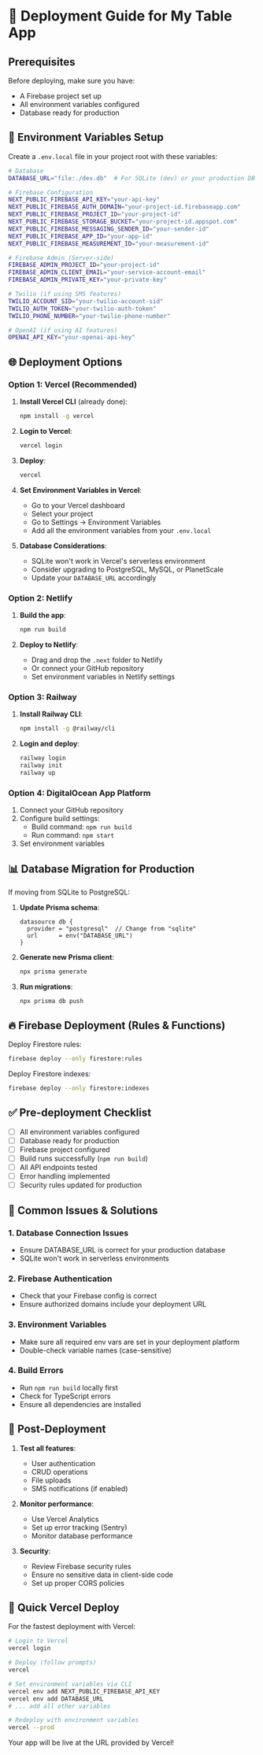 # 🚀 Deployment Guide for My Table App

## Prerequisites

Before deploying, make sure you have:

- A Firebase project set up
- All environment variables configured
- Database ready for production

## 🔧 Environment Variables Setup

Create a `.env.local` file in your project root with these variables:

```bash
# Database
DATABASE_URL="file:./dev.db"  # For SQLite (dev) or your production DB URL

# Firebase Configuration
NEXT_PUBLIC_FIREBASE_API_KEY="your-api-key"
NEXT_PUBLIC_FIREBASE_AUTH_DOMAIN="your-project-id.firebaseapp.com"
NEXT_PUBLIC_FIREBASE_PROJECT_ID="your-project-id"
NEXT_PUBLIC_FIREBASE_STORAGE_BUCKET="your-project-id.appspot.com"
NEXT_PUBLIC_FIREBASE_MESSAGING_SENDER_ID="your-sender-id"
NEXT_PUBLIC_FIREBASE_APP_ID="your-app-id"
NEXT_PUBLIC_FIREBASE_MEASUREMENT_ID="your-measurement-id"

# Firebase Admin (Server-side)
FIREBASE_ADMIN_PROJECT_ID="your-project-id"
FIREBASE_ADMIN_CLIENT_EMAIL="your-service-account-email"
FIREBASE_ADMIN_PRIVATE_KEY="your-private-key"

# Twilio (if using SMS features)
TWILIO_ACCOUNT_SID="your-twilio-account-sid"
TWILIO_AUTH_TOKEN="your-twilio-auth-token"
TWILIO_PHONE_NUMBER="your-twilio-phone-number"

# OpenAI (if using AI features)
OPENAI_API_KEY="your-openai-api-key"
```

## 🌐 Deployment Options

### Option 1: Vercel (Recommended)

1. **Install Vercel CLI** (already done):

   ```bash
   npm install -g vercel
   ```

2. **Login to Vercel**:

   ```bash
   vercel login
   ```

3. **Deploy**:

   ```bash
   vercel
   ```

4. **Set Environment Variables in Vercel**:

   - Go to your Vercel dashboard
   - Select your project
   - Go to Settings → Environment Variables
   - Add all the environment variables from your `.env.local`

5. **Database Considerations**:
   - SQLite won't work in Vercel's serverless environment
   - Consider upgrading to PostgreSQL, MySQL, or PlanetScale
   - Update your `DATABASE_URL` accordingly

### Option 2: Netlify

1. **Build the app**:

   ```bash
   npm run build
   ```

2. **Deploy to Netlify**:
   - Drag and drop the `.next` folder to Netlify
   - Or connect your GitHub repository
   - Set environment variables in Netlify settings

### Option 3: Railway

1. **Install Railway CLI**:

   ```bash
   npm install -g @railway/cli
   ```

2. **Login and deploy**:
   ```bash
   railway login
   railway init
   railway up
   ```

### Option 4: DigitalOcean App Platform

1. Connect your GitHub repository
2. Configure build settings:
   - Build command: `npm run build`
   - Run command: `npm start`
3. Set environment variables

## 📊 Database Migration for Production

If moving from SQLite to PostgreSQL:

1. **Update Prisma schema**:

   ```prisma
   datasource db {
     provider = "postgresql"  // Change from "sqlite"
     url      = env("DATABASE_URL")
   }
   ```

2. **Generate new Prisma client**:

   ```bash
   npx prisma generate
   ```

3. **Run migrations**:
   ```bash
   npx prisma db push
   ```

## 🔥 Firebase Deployment (Rules & Functions)

Deploy Firestore rules:

```bash
firebase deploy --only firestore:rules
```

Deploy Firestore indexes:

```bash
firebase deploy --only firestore:indexes
```

## ✅ Pre-deployment Checklist

- [ ] All environment variables configured
- [ ] Database ready for production
- [ ] Firebase project configured
- [ ] Build runs successfully (`npm run build`)
- [ ] All API endpoints tested
- [ ] Error handling implemented
- [ ] Security rules updated for production

## 🚨 Common Issues & Solutions

### 1. Database Connection Issues

- Ensure DATABASE_URL is correct for your production database
- SQLite won't work in serverless environments

### 2. Firebase Authentication

- Check that your Firebase config is correct
- Ensure authorized domains include your deployment URL

### 3. Environment Variables

- Make sure all required env vars are set in your deployment platform
- Double-check variable names (case-sensitive)

### 4. Build Errors

- Run `npm run build` locally first
- Check for TypeScript errors
- Ensure all dependencies are installed

## 📱 Post-Deployment

1. **Test all features**:

   - User authentication
   - CRUD operations
   - File uploads
   - SMS notifications (if enabled)

2. **Monitor performance**:

   - Use Vercel Analytics
   - Set up error tracking (Sentry)
   - Monitor database performance

3. **Security**:
   - Review Firebase security rules
   - Ensure no sensitive data in client-side code
   - Set up proper CORS policies

## 🎯 Quick Vercel Deploy

For the fastest deployment with Vercel:

```bash
# Login to Vercel
vercel login

# Deploy (follow prompts)
vercel

# Set environment variables via CLI
vercel env add NEXT_PUBLIC_FIREBASE_API_KEY
vercel env add DATABASE_URL
# ... add all other variables

# Redeploy with environment variables
vercel --prod
```

Your app will be live at the URL provided by Vercel!

